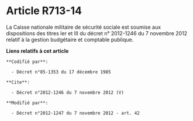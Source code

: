 # Article R713-14

La Caisse nationale militaire de sécurité sociale est soumise aux dispositions des titres Ier et III du décret n° 2012-1246
du 7 novembre 2012 relatif à la gestion budgétaire et comptable publique.

**Liens relatifs à cet article**

	**Codifié par**:

	  - Décret n°85-1353 du 17 décembre 1985

	**Cite**:

	  - Décret n°2012-1246 du 7 novembre 2012 (V)

	**Modifié par**:

	  - Décret n°2012-1247 du 7 novembre 2012 - art. 42
